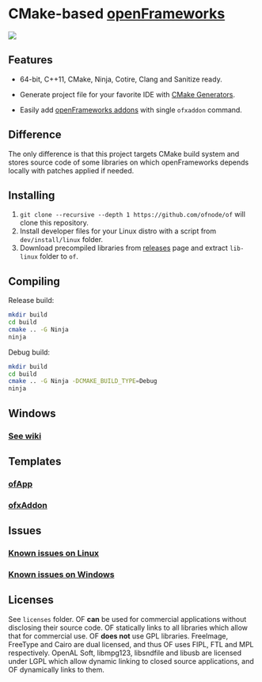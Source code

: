 CMake-based [openFrameworks](https://github.com/openframeworks/openFrameworks)
==============================================================================


![](http://i.imgur.com/wKDVkN6.png)


Features
--------

 - 64-bit, C++11, CMake, Ninja, Cotire, Clang and Sanitize ready.

 - Generate project file for your favorite IDE with [CMake Generators](http://www.cmake.org/cmake/help/v3.0/manual/cmake-generators.7.html#extra-generators).
 
 - Easily add [openFrameworks addons](http://ofxaddons.com) with single `ofxaddon` command.


Difference
----------

The only difference is that this project targets CMake build system and stores source code of some libraries on which openFrameworks depends locally with patches applied if needed.


Installing
----------

1. `git clone --recursive --depth 1 https://github.com/ofnode/of` will clone this repository.
2. Install developer files for your Linux distro with a script from `dev/install/linux` folder.
3. Download precompiled libraries from [releases](https://github.com/ofnode/of/releases) page and extract `lib-linux` folder to `of`.


Compiling
---------

Release build:

```bash
mkdir build
cd build
cmake .. -G Ninja
ninja
```

Debug build:

```bash
mkdir build
cd build
cmake .. -G Ninja -DCMAKE_BUILD_TYPE=Debug
ninja
```


Windows
-------

### [See wiki](https://github.com/ofnode/of/wiki)


Templates
---------

### [ofApp](https://github.com/ofnode/ofApp)
### [ofxAddon](https://github.com/ofnode/ofxAddon)


Issues
------

### [Known issues on Linux](https://gist.github.com/0470684110f443ce3f01)
### [Known issues on Windows](https://gist.github.com/9e7635b1a51f65f72062)


Licenses
--------

See `licenses` folder. OF **can** be used for commercial applications without disclosing their source code. OF statically links to all libraries which allow that for commercial use. OF **does not** use GPL libraries. FreeImage, FreeType and Cairo are dual licensed, and thus OF uses FIPL, FTL and MPL respectively. OpenAL Soft, libmpg123, libsndfile and libusb are licensed under LGPL which allow dynamic linking to closed source applications, and OF dynamically links to them.
